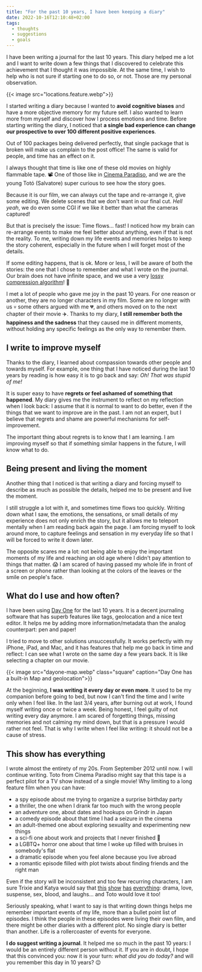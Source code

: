 ```yaml
---
title: "For the past 10 years, I have been keeping a diary"
date: 2022-10-16T12:10:48+02:00
tags:
  - thoughts
  - suggestions
  - goals
---
```

I have been writing a journal for the last 10 years. This diary helped me a lot
and I want to write down a few things that I discovered to celebrate this
achievement that I thought it was impossible. At the same time, I wish to help
who is not sure if starting one to do so, or not. Those are my personal
observation.

<!-- more -->

{{< image src="locations.feature.webp">}}

I started writing a diary because I wanted to **avoid cognitive biases** and
have a more objective memory for my future self. I also wanted to learn more
from myself and discover how I process emotions and time. Before starting
writing the diary, I noticed that **a single bad experience can change our
prospective to over 100 different positive experiences**.

Out of 100 packages being delivered perfectly, that single package that is
broken will make us complain to the post office! The same is valid for people,
and time has an effect on it.

I always thought that time is like one of these old movies on highly flammable
tape. 📽 One of those like in [Cinema Paradiso](https://en.wikipedia.org/wiki/Cinema_Paradiso),
and we are the young Totó (Salvatore) super curious to see how the story goes.

Because it is our film, we can always cut the tape and re-arrange it, give
some editing. We delete scenes that we don't want in our final cut. _Hell yeah_,
we do even some CGI if we like it better than what the cameras captured!

But that is precisely the issue: Time flows... fast! I noticed how my brain can
re-arrange events to make me feel better about anything, even if that is not the
reality. To me, writing down my life events and memories helps to keep the story
coherent, especially in the future when I will forget most of the details.

If some editing happens, that is ok. More or less, I will be aware of both the
stories: the one that I chose to remember and what I wrote on the journal. Our
brain does not have infinite space, and we use a very [lossy compression
algorithm](https://en.wikipedia.org/wiki/Lossy_compression)! 🤣

I met a lot of people who gave me joy in the past 10 years. For one reason or
another, they are no longer characters in my film. Some are no longer with us
💀 some others argued with me 💔, and others moved on to the next chapter of
their movie ✈️. Thanks to my diary, **I still remember both the happiness and the
sadness** that they caused me in different moments, without holding any specific
feelings as the only way to remember them.

## I write to improve myself

Thanks to the diary, I learned about compassion towards other people and towards
myself. For example, one thing that I have noticed during the last 10 years by
reading is how easy it is to go back and say: _Oh! That was stupid of me!_  

It is super easy to have **regrets or feel ashamed of something that happened**.
My diary gives me the instrument to reflect on my reflection when I look back:
I assume that it is normal to want to do better, even if the things that we want
to improve are in the past. I am not an expert, but I believe that regrets and
shame are powerful mechanisms for self-improvement.

The important thing about regrets is to know that I am learning. I am improving
myself so that if something similar happens in the future, I will know what
to do.

## Being present and living the moment

Another thing that I noticed is that writing a diary and forcing myself to
describe as much as possible the details, helped me to be present and live
the moment.

I still struggle a lot with it, and sometimes time flows too quickly.
Writing down what I saw, the emotions, the sensations, or small details of my
experience does not only enrich the story, but it allows me to teleport mentally
when I am reading back again the page. I am forcing myself to look around more,
to capture feelings  and sensation in my everyday life so that I will be forced
to write it down  later.

The opposite scares me a lot: not being able to enjoy the important moments of
my life and reaching an old age where I didn't pay attention to things that
matter. 😱 I am scared of having passed my whole life in front of a screen or
phone rather than looking at the colors of the leaves or the smile on people's
face.

## What do I use and how often?

I have been using [Day One](https://dayoneapp.com) for the last 10 years. It is
a decent journaling software that has superb features like tags, geolocation and
a nice text editor. It helps me by adding more information/metadata than the
analog counterpart: pen and paper!

I tried to move to other solutions unsuccessfully. It works perfectly with my
iPhone, iPad, and Mac, and it has features that help me go back in time and
reflect: I can see what I wrote on the same day a few years back. It is like
selecting a chapter on our movie.

{{< image src="dayone-map.webp" class="square" caption="Day One has a built-in Map and geolocation">}}

At the beginning, **I was writing it every day or even more**. It used to be my
companion before going to bed, but now I can't find the time and I write only
when I feel like. In the last 3/4 years, after burning out at work, I
found myself writing once or twice a week. Being honest, I feel guilty of not
writing every day anymore. I am scared of forgetting things, missing memories
and not calming my mind down, but that is a pressure I would rather not feel.
That is why I write when I feel like writing: it should not be a cause of
stress.

## This show has everything

I wrote almost the entirety of my 20s. From September 2012 until now. I will
continue writing. Toto from Cinema Paradiso might say that this tape is a
perfect pilot for a TV show instead of a single movie! Why limiting to a long
feature film when you can have:

* a spy episode about me trying to organize a surprise birthday party
* a thriller, the one when I drank far too much with the wrong people
* an adventure one, about dates and hookups on Grindr in Japan
* a comedy episode about that time I had a seizure in the cinema
* an adult-themed one about exploring sexuality and experimenting new things
* a sci-fi one about work and projects that I never finished 🤣
* a LGBTQ+ horror one about that time I woke up filled with bruises in somebody's flat
* a dramatic episode when you feel alone because you live abroad
* a romantic episode filled with plot twists about finding friends and the right man

Even if the story will be inconsistent and too few recurring characters, I am
sure Trixie and Katya would say that [this](https://youtu.be/6nvDC9YSMvQ?t=1310)
[show](https://youtu.be/8jqs2XKe3Xg?t=1206)
[has](https://youtu.be/Wmw9WcFe9Mo?t=1142)
[everything](https://youtu.be/jKMGFaF1YbE?t=1034): drama, love,
suspense, sex, blood, and laughs... and Toto would love it too!

Seriously speaking, what I want to say is that writing down things helps me
remember important events of my life, more than a bullet point list of episodes.
I think the people in these episodes were living their own film, and there might
be other diaries with a different plot. No single diary is better than another.
Life is a rollercoaster of events for everyone.

**I do suggest writing a journal**. It helped me so much in the past 10 years:
I would be an entirely different person without it. If you are in doubt,
I hope that this convinced you: now it is your turn: _what did you do today?_
and will you remember this day in 10 years? 😉
